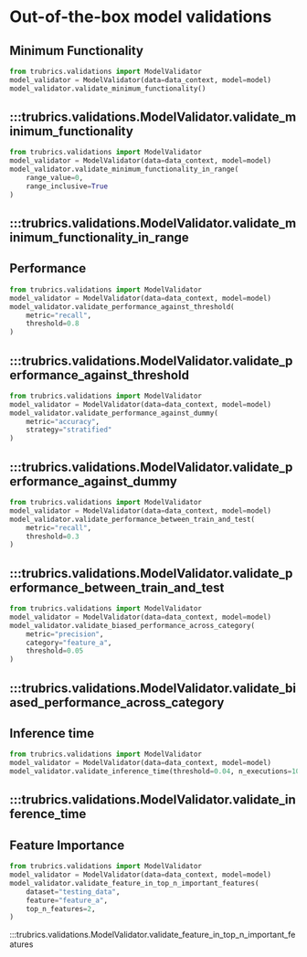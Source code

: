 # Out-of-the-box model validations

## Minimum Functionality
```py
from trubrics.validations import ModelValidator
model_validator = ModelValidator(data=data_context, model=model)
model_validator.validate_minimum_functionality()
```
:::trubrics.validations.ModelValidator.validate_minimum_functionality
----
```py
from trubrics.validations import ModelValidator
model_validator = ModelValidator(data=data_context, model=model)
model_validator.validate_minimum_functionality_in_range(
    range_value=0,
    range_inclusive=True
)
```
:::trubrics.validations.ModelValidator.validate_minimum_functionality_in_range
----

## Performance
```py
from trubrics.validations import ModelValidator
model_validator = ModelValidator(data=data_context, model=model)
model_validator.validate_performance_against_threshold(
    metric="recall",
    threshold=0.8
)
```
:::trubrics.validations.ModelValidator.validate_performance_against_threshold
----
```py
from trubrics.validations import ModelValidator
model_validator = ModelValidator(data=data_context, model=model)
model_validator.validate_performance_against_dummy(
    metric="accuracy",
    strategy="stratified"
)
```
:::trubrics.validations.ModelValidator.validate_performance_against_dummy
----
```py
from trubrics.validations import ModelValidator
model_validator = ModelValidator(data=data_context, model=model)
model_validator.validate_performance_between_train_and_test(
    metric="recall",
    threshold=0.3
)
```
:::trubrics.validations.ModelValidator.validate_performance_between_train_and_test
----
```py
from trubrics.validations import ModelValidator
model_validator = ModelValidator(data=data_context, model=model)
model_validator.validate_biased_performance_across_category(
    metric="precision",
    category="feature_a",
    threshold=0.05
)
```
:::trubrics.validations.ModelValidator.validate_biased_performance_across_category
----

## Inference time
```py
from trubrics.validations import ModelValidator
model_validator = ModelValidator(data=data_context, model=model)
model_validator.validate_inference_time(threshold=0.04, n_executions=100)
```
:::trubrics.validations.ModelValidator.validate_inference_time
----

## Feature Importance
```py
from trubrics.validations import ModelValidator
model_validator = ModelValidator(data=data_context, model=model)
model_validator.validate_feature_in_top_n_important_features(
    dataset="testing_data",
    feature="feature_a",
    top_n_features=2,
)
```
:::trubrics.validations.ModelValidator.validate_feature_in_top_n_important_features
